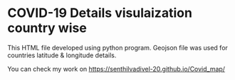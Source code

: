 # COVID-19 Details visulaization country wise

This HTML file developed using python program. Geojson file was used for countries latitude & longitude details.	


You can check my work on https://senthilvadivel-20.github.io/Covid_map/